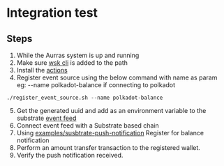 # Integration test

## Steps
1. While the Aurras system is up and running
2. Make sure [wsk cli](https://github.com/apache/openwhisk-cli) is added to the path
3. Install the [actions](../../../#installation)
4. Register event source using the below command with name as param eg: --name polkadot-balance if connecting to polkadot

```
./register_event_source.sh --name polkadot-balance
```
5. Get the generated uuid and add as an environment variable to the substrate [event feed](../../../../?q=aurras-event-feed)
6. Connect event feed with a Substrate based chain
7. Using [examples/susbtrate-push-notification](../examples/susbtrate-push-notification) Register for balance notification
8. Perform an amount transfer transaction to the registered wallet.
9. Verify the push notification received.
